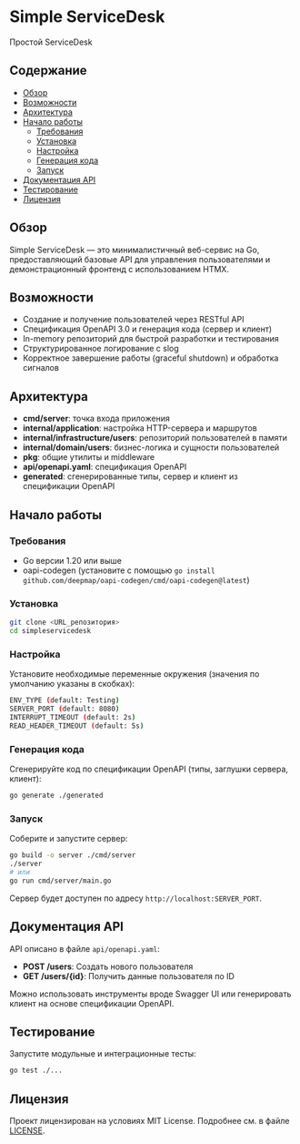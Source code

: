 # Simple ServiceDesk

Простой ServiceDesk

## Содержание
- [Обзор](#обзор)
- [Возможности](#возможности)
- [Архитектура](#архитектура)
- [Начало работы](#начало-работы)
  - [Требования](#требования)
  - [Установка](#установка)
  - [Настройка](#настройка)
  - [Генерация кода](#генерация-кода)
  - [Запуск](#запуск)
- [Документация API](#документация-api)
- [Тестирование](#тестирование)
- [Лицензия](#лицензия)

## Обзор
Simple ServiceDesk — это минималистичный веб-сервис на Go, предоставляющий базовые API для управления пользователями и демонстрационный фронтенд с использованием HTMX.

## Возможности
- Создание и получение пользователей через RESTful API
- Спецификация OpenAPI 3.0 и генерация кода (сервер и клиент)
- In-memory репозиторий для быстрой разработки и тестирования
- Структурированное логирование с slog
- Корректное завершение работы (graceful shutdown) и обработка сигналов

## Архитектура
- **cmd/server**: точка входа приложения
- **internal/application**: настройка HTTP-сервера и маршрутов
- **internal/infrastructure/users**: репозиторий пользователей в памяти
- **internal/domain/users**: бизнес-логика и сущности пользователей
- **pkg**: общие утилиты и middleware
- **api/openapi.yaml**: спецификация OpenAPI
- **generated**: сгенерированные типы, сервер и клиент из спецификации OpenAPI

## Начало работы

### Требования
- Go версии 1.20 или выше
- oapi-codegen (установите с помощью `go install github.com/deepmap/oapi-codegen/cmd/oapi-codegen@latest`)

### Установка
```bash
git clone <URL_репозитория>
cd simpleservicedesk
```

### Настройка
Установите необходимые переменные окружения (значения по умолчанию указаны в скобках):
```bash
ENV_TYPE (default: Testing)
SERVER_PORT (default: 8080)
INTERRUPT_TIMEOUT (default: 2s)
READ_HEADER_TIMEOUT (default: 5s)
```

### Генерация кода
Сгенерируйте код по спецификации OpenAPI (типы, заглушки сервера, клиент):
```bash
go generate ./generated
```

### Запуск
Соберите и запустите сервер:
```bash
go build -o server ./cmd/server
./server
# или
go run cmd/server/main.go
```
Сервер будет доступен по адресу `http://localhost:SERVER_PORT`.

## Документация API
API описано в файле `api/openapi.yaml`:
- **POST /users**: Создать нового пользователя
- **GET /users/{id}**: Получить данные пользователя по ID

Можно использовать инструменты вроде Swagger UI или генерировать клиент на основе спецификации OpenAPI.

## Тестирование
Запустите модульные и интеграционные тесты:
```bash
go test ./...
```

## Лицензия
Проект лицензирован на условиях MIT License. Подробнее см. в файле [LICENSE](LICENSE).
